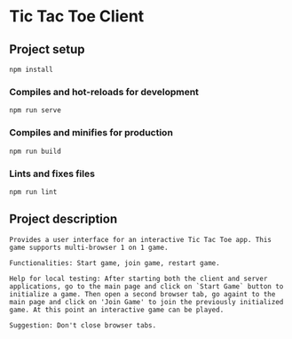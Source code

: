 # Tic Tac Toe Client

## Project setup
```
npm install
```

### Compiles and hot-reloads for development
```
npm run serve
```

### Compiles and minifies for production
```
npm run build
```

### Lints and fixes files
```
npm run lint
```

## Project description
```
Provides a user interface for an interactive Tic Tac Toe app. This game supports multi-browser 1 on 1 game.

Functionalities: Start game, join game, restart game.

Help for local testing: After starting both the client and server applications, go to the main page and click on `Start Game` button to initialize a game. Then open a second browser tab, go againt to the main page and click on 'Join Game' to join the previously initialized game. At this point an interactive game can be played.

Suggestion: Don't close browser tabs.
```